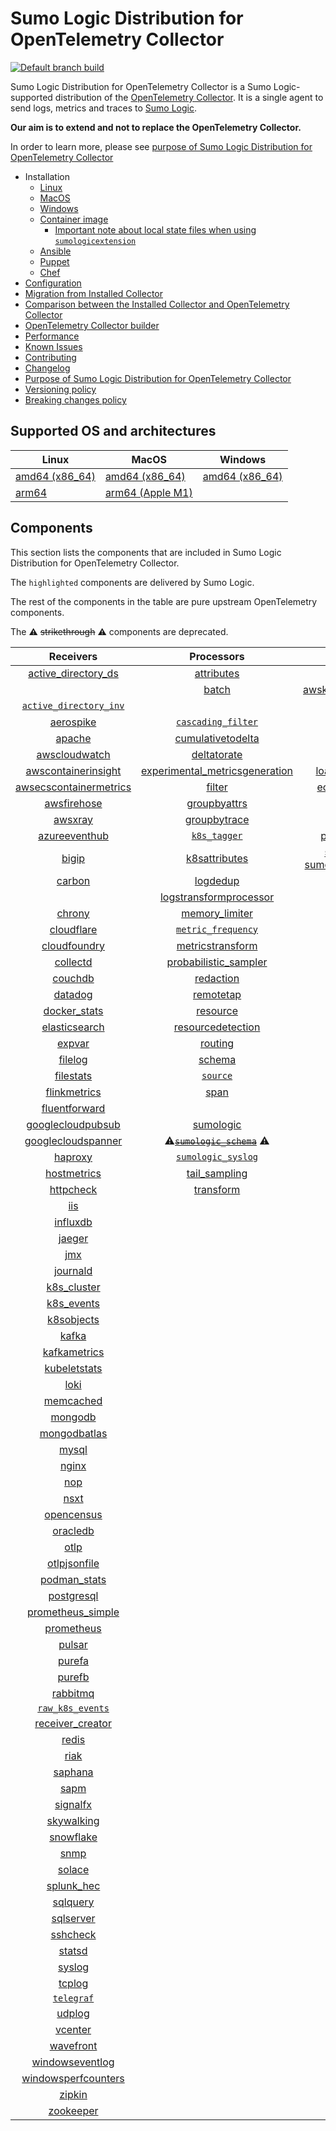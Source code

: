 # Sumo Logic Distribution for OpenTelemetry Collector

[![Default branch build](https://github.com/SumoLogic/sumologic-otel-collector/actions/workflows/dev_builds.yml/badge.svg)](https://github.com/SumoLogic/sumologic-otel-collector/actions/workflows/dev_builds.yml)

Sumo Logic Distribution for OpenTelemetry Collector is a Sumo Logic-supported distribution of the [OpenTelemetry Collector][otc_link].
It is a single agent to send logs, metrics and traces to [Sumo Logic][sumologic].

**Our aim is to extend and not to replace the OpenTelemetry Collector.**

In order to learn more, please see [purpose of Sumo Logic Distribution for OpenTelemetry Collector][purpose]

- Installation
  - [Linux][linux_installation]
  - [MacOS][macos_installation]
  - [Windows][windows_installation]
  - [Container image](/docs/installation.md#container-image)
    - [Important note about local state files when using `sumologicextension`](/docs/installation.md#important-note-about-local-state-files-when-using-sumologicextension)
  - [Ansible](/docs/installation.md#ansible)
  - [Puppet](/docs/installation.md#puppet)
  - [Chef](/docs/installation.md#chef)
- [Configuration](docs/configuration.md)
- [Migration from Installed Collector](docs/migration.md)
- [Comparison between the Installed Collector and OpenTelemetry Collector](docs/comparison.md)
- [OpenTelemetry Collector builder](./otelcolbuilder/README.md)
- [Performance]
- [Known Issues]
- [Contributing](./CONTRIBUTING.md)
- [Changelog](./CHANGELOG.md)
- [Purpose of Sumo Logic Distribution for OpenTelemetry Collector][purpose]
- [Versioning policy][versioning]
- [Breaking changes policy][breaking]

## Supported OS and architectures

| Linux                         | MacOS                         | Windows                     |
| ----------------------------- | ----------------------------- | --------------------------- |
| [amd64 (x86_64)][linux_amd64] | [amd64 (x86_64)][mac_amd64]   | [amd64 (x86_64)][win_amd64] |
| [arm64][linux_arm64]          | [arm64 (Apple M1)][mac_arm64] |                             |

## Components

This section lists the components that are included in Sumo Logic Distribution for OpenTelemetry Collector.

The `highlighted` components are delivered by Sumo Logic.

The rest of the components in the table are pure upstream OpenTelemetry components.

The ⚠️ ~~strikethrough~~ ⚠️ components are deprecated.

|                        Receivers                         |                          Processors                          |               Exporters                |                 Extensions                  |             Connectors              |
| :------------------------------------------------------: | :----------------------------------------------------------: | :------------------------------------: | :-----------------------------------------: | :---------------------------------: |
|     [active_directory_ds][activedirectorydsreceiver]     |              [attributes][attributesprocessor]               |         [awss3][awss3exporter]         |       [asapclient][asapauthextension]       |     [forward][forwardconnector]     |
|                                                          |                   [batch][batchprocessor]                    |          [awskinesisexporter]          |                                             |                                     |
|   [`active_directory_inv`][activedirectoryinvreceiver]   |                                                              |        [carbon][carbonexporter]        |                 [awsproxy]                  |       [count][countconnector]       |
|              [aerospike][aerospikereceiver]              |        [`cascading_filter`][cascadingfilterprocessor]        |         [debug][debugexporter]         |       [basicauth][basicauthextension]       |  [exceptions][exceptionsconnector]  |
|                 [apache][apachereceiver]                 |       [cumulativetodelta][cumulativetodeltaprocessor]        |          [file][fileexporter]          | [bearertokenauth][bearertokenauthextension] |    [failover][failoverconnector]    |
|          [awscloudwatch][awscloudwatchreceiver]          |             [deltatorate][deltatorateprocessor]              |         [kafka][kafkaexporter]         |           [db_storage][dbstorage]           |  [roundrobin][roundrobinconnector]  |
|    [awscontainerinsight][awscontainerinsightreceiver]    | [experimental_metricsgeneration][metricsgenerationprocessor] | [loadbalancing][loadbalancingexporter] |      [docker_observer][dockerobserver]      |     [routing][routingconnector]     |
| [awsecscontainermetrics][awsecscontainermetricsreceiver] |                  [filter][filterprocessor]                   |      [ecs_observer][ecsobserver]       |    [servicegraph][servicegraphconnector]    |                                     |
|            [awsfirehose][awsfirehosereceiver]            |            [groupbyattrs][groupbyattrsprocessor]             |          [otlp][otlpexporter]          |    [ecs_task_observer][ecstaskobserver]     | [spanmetrics][spanmetricsconnector] |
|                [awsxray][awsxrayreceiver]                |            [groupbytrace][groupbytraceprocessor]             |      [otlphttp][otlphttpexporter]      |         [file_storage][filestorage]         |                                     |
|          [azureeventhub][azureeventhubreceiver]          |                 [`k8s_tagger`][k8sprocessor]                 |    [prometheus][prometheusexporter]    |   [headerssetter][headerssetterextension]   |                                     |
|                  [bigip][bigipreceiver]                  |           [k8sattributes][k8sattributesprocessor]            |    [sumologic] [sumologicexporter]     |    [health_check][healthcheckextension]     |                                     |
|                 [carbon][carbonreceiver]                 |                [logdedup][logdedupprocessor]                 |        [syslog][syslogexporter]        |        [host_observer][hostobserver]        |                                     |
|                                                          |       [logstransformprocessor][logstransformprocessor]       |                                        |                                             |                                     |
|                 [chrony][chronyreceiver]                 |           [memory_limiter][memorylimiterprocessor]           |           [nop][nopexporter]           |       [http_forwarder][httpforwarder]       |                                     |
|             [cloudflare][cloudflarereceiver]             |        [`metric_frequency`][metricfrequencyprocessor]        |                                        |           [jaegerremotesampling]            |                                     |
|           [cloudfoundry][cloudfoundryreceiver]           |        [metricstransform][metricstransformprocessor]         |                                        |         [k8s_observer][k8sobserver]         |                                     |
|               [collectd][collectdreceiver]               |    [probabilistic_sampler][probabilisticsamplerprocessor]    |                                        |                                             |                                     |
|                [couchdb][couchdbreceiver]                |               [redaction][redactionprocessor]                |                                        |  [oauth2client][oauth2clientauthextension]  |                                     |
|                [datadog][datadogreceiver]                |               [remotetap][remotetapprocessor]                |                                        |          [oidc][oidcauthextension]          |                                     |
|           [docker_stats][dockerstatsreceiver]            |                [resource][resourceprocessor]                 |                                        |           [pprof][pprofextension]           |                                     |
|          [elasticsearch][elasticsearchreceiver]          |       [resourcedetection][resourcedetectionprocessor]        |                                        |       [sigv4auth][sigv4authextension]       |                                     |
|                 [expvar][expvarreceiver]                 |                 [routing][routingprocessor]                  |                                        |      [`sumologic`][sumologicextension]      |                                     |
|                [filelog][filelogreceiver]                |                  [schema][schemaprocessor]                   |                                        |          [zpages][zpagesextension]          |                                     |
|              [filestats][filestatsreceiver]              |                 [`source`][sourceprocessor]                  |                                        |                                             |                                     |
|           [flinkmetrics][flinkmetricsreceiver]           |                    [span][spanprocessor]                     |                                        |                                             |                                     |
|          [fluentforward][fluentforwardreceiver]          |                                                              |                                        |                                             |                                     |
|      [googlecloudpubsub][googlecloudpubsubreceiver]      |               [sumologic][sumologicprocessor]                |                                        |                                             |                                     |
|     [googlecloudspanner][googlecloudspannerreceiver]     |   ⚠️~~[`sumologic_schema`][sumologicschemaprocessor]~~ ⚠️    |                                        |                                             |                                     |
|                [haproxy][haproxyreceiver]                |        [`sumologic_syslog`][sumologicsyslogprocessor]        |                                        |                                             |                                     |
|            [hostmetrics][hostmetricsreceiver]            |            [tail_sampling][tailsamplingprocessor]            |                                        |                                             |                                     |
|              [httpcheck][httpcheckreceiver]              |               [transform][transformprocessor]                |                                        |                                             |                                     |
|                    [iis][iisreceiver]                    |                                                              |                                        |                                             |                                     |
|               [influxdb][influxdbreceiver]               |                                                              |                                        |                                             |                                     |
|                 [jaeger][jaegerreceiver]                 |                                                              |                                        |                                             |                                     |
|                    [jmx][jmxreceiver]                    |                                                              |                                        |                                             |                                     |
|               [journald][journaldreceiver]               |                                                              |                                        |                                             |                                     |
|            [k8s_cluster][k8sclusterreceiver]             |                                                              |                                        |                                             |                                     |
|             [k8s_events][k8seventsreceiver]              |                                                              |                                        |                                             |                                     |
|             [k8sobjects][k8sobjectsreceiver]             |                                                              |                                        |                                             |                                     |
|                  [kafka][kafkareceiver]                  |                                                              |                                        |                                             |                                     |
|           [kafkametrics][kafkametricsreceiver]           |                                                              |                                        |                                             |                                     |
|           [kubeletstats][kubeletstatsreceiver]           |                                                              |                                        |                                             |                                     |
|                   [loki][lokireceiver]                   |                                                              |                                        |                                             |                                     |
|              [memcached][memcachedreceiver]              |                                                              |                                        |                                             |                                     |
|                [mongodb][mongodbreceiver]                |                                                              |                                        |                                             |                                     |
|           [mongodbatlas][mongodbatlasreceiver]           |                                                              |                                        |                                             |                                     |
|                  [mysql][mysqlreceiver]                  |                                                              |                                        |                                             |                                     |
|                  [nginx][nginxreceiver]                  |                                                              |                                        |                                             |                                     |
|                    [nop][nopreceiver]                    |                                                              |                                        |                                             |                                     |
|                   [nsxt][nsxtreceiver]                   |                                                              |                                        |                                             |                                     |
|             [opencensus][opencensusreceiver]             |                                                              |                                        |                                             |                                     |
|               [oracledb][oracledbreceiver]               |                                                              |                                        |                                             |                                     |
|                   [otlp][otlpreceiver]                   |                                                              |                                        |                                             |                                     |
|           [otlpjsonfile][otlpjsonfilereceiver]           |                                                              |                                        |                                             |                                     |
|              [podman_stats][podmanreceiver]              |                                                              |                                        |                                             |                                     |
|             [postgresql][postgresqlreceiver]             |                                                              |                                        |                                             |                                     |
|      [prometheus_simple][simpleprometheusreceiver]       |                                                              |                                        |                                             |                                     |
|             [prometheus][prometheusreceiver]             |                                                              |                                        |                                             |                                     |
|                 [pulsar][pulsarreceiver]                 |                                                              |                                        |                                             |                                     |
|                 [purefa][purefareceiver]                 |                                                              |                                        |                                             |                                     |
|                 [purefb][purefbreceiver]                 |                                                              |                                        |                                             |                                     |
|               [rabbitmq][rabbitmqreceiver]               |                                                              |                                        |                                             |                                     |
|         [`raw_k8s_events`][rawk8seventsreceiver]         |                                                              |                                        |                                             |                                     |
|           [receiver_creator][receivercreator]            |                                                              |                                        |                                             |                                     |
|                  [redis][redisreceiver]                  |                                                              |                                        |                                             |                                     |
|                   [riak][riakreceiver]                   |                                                              |                                        |                                             |                                     |
|                [saphana][saphanareceiver]                |                                                              |                                        |                                             |                                     |
|                   [sapm][sapmreceiver]                   |                                                              |                                        |                                             |                                     |
|               [signalfx][signalfxreceiver]               |                                                              |                                        |                                             |                                     |
|             [skywalking][skywalkingreceiver]             |                                                              |                                        |                                             |                                     |
|              [snowflake][snowflakereceiver]              |                                                              |                                        |                                             |                                     |
|                   [snmp][snmpreceiver]                   |                                                              |                                        |                                             |                                     |
|                 [solace][solacereceiver]                 |                                                              |                                        |                                             |                                     |
|             [splunk_hec][splunkhecreceiver]              |                                                              |                                        |                                             |                                     |
|               [sqlquery][sqlqueryreceiver]               |                                                              |                                        |                                             |                                     |
|              [sqlserver][sqlserverreceiver]              |                                                              |                                        |                                             |                                     |
|               [sshcheck][sshcheckreceiver]               |                                                              |                                        |                                             |                                     |
|                 [statsd][statsdreceiver]                 |                                                              |                                        |                                             |                                     |
|                 [syslog][syslogreceiver]                 |                                                              |                                        |                                             |                                     |
|                 [tcplog][tcplogreceiver]                 |                                                              |                                        |                                             |                                     |
|              [`telegraf`][telegrafreceiver]              |                                                              |                                        |                                             |                                     |
|                 [udplog][udplogreceiver]                 |                                                              |                                        |                                             |                                     |
|                [vcenter][vcenterreceiver]                |                                                              |                                        |                                             |                                     |
|              [wavefront][wavefrontreceiver]              |                                                              |                                        |                                             |                                     |
|        [windowseventlog][windowseventlogreceiver]        |                                                              |                                        |                                             |                                     |
|    [windowsperfcounters][windowsperfcountersreceiver]    |                                                              |                                        |                                             |                                     |
|                 [zipkin][zipkinreceiver]                 |                                                              |                                        |                                             |                                     |
|              [zookeeper][zookeeperreceiver]              |                                                              |                                        |                                             |                                     |

[otc_link]: https://github.com/open-telemetry/opentelemetry-collector
[sumologic]: https://www.sumologic.com
[linux_installation]: https://help.sumologic.com/docs/send-data/opentelemetry-collector/install-collector-linux/
[macos_installation]: https://help.sumologic.com/docs/send-data/opentelemetry-collector/install-collector-macos/
[windows_installation]: https://help.sumologic.com/docs/send-data/opentelemetry-collector/install-collector-windows/
[performance]: https://help.sumologic.com/docs/send-data/opentelemetry-collector/#performance
[known issues]: https://help.sumologic.com/docs/send-data/opentelemetry-collector/troubleshooting-faq/#known-issues
[purpose]: https://help.sumologic.com/docs/send-data/opentelemetry-collector/sumo-logic-opentelemetry-vs-opentelemetry-upstream-relationship/
[versioning]: https://help.sumologic.com/docs/send-data/opentelemetry-collector/sumo-logic-opentelemetry-vs-opentelemetry-upstream-relationship/#versioning-policy
[breaking]: https://help.sumologic.com/docs/send-data/opentelemetry-collector/sumo-logic-opentelemetry-vs-opentelemetry-upstream-relationship/#versioning-policy
[linux_amd64]: ./docs/installation.md#linux-on-amd64-x86-64
[linux_arm64]: ./docs/installation.md#linux-on-arm64
[mac_amd64]: ./docs/installation.md#macos-on-amd64-x86-64
[mac_arm64]: ./docs/installation.md#macos-on-arm64-apple-m1-x86-64
[win_amd64]: ./docs/installation.md#windows
[activedirectorydsreceiver]: https://github.com/open-telemetry/opentelemetry-collector-contrib/tree/v0.127.0/receiver/activedirectorydsreceiver
[activedirectoryinvreceiver]: ./pkg/receiver/activedirectoryinvreceiver
[aerospikereceiver]: https://github.com/open-telemetry/opentelemetry-collector-contrib/tree/v0.127.0/receiver/aerospikereceiver
[apachereceiver]: https://github.com/open-telemetry/opentelemetry-collector-contrib/tree/v0.127.0/receiver/apachereceiver
[awscloudwatchreceiver]: https://github.com/open-telemetry/opentelemetry-collector-contrib/tree/v0.127.0/receiver/awscloudwatchreceiver
[awscontainerinsightreceiver]: https://github.com/open-telemetry/opentelemetry-collector-contrib/tree/v0.127.0/receiver/awscontainerinsightreceiver
[awsecscontainermetricsreceiver]: https://github.com/open-telemetry/opentelemetry-collector-contrib/tree/v0.127.0/receiver/awsecscontainermetricsreceiver
[awsfirehosereceiver]: https://github.com/open-telemetry/opentelemetry-collector-contrib/tree/v0.127.0/receiver/awsfirehosereceiver
[awsxrayreceiver]: https://github.com/open-telemetry/opentelemetry-collector-contrib/tree/v0.127.0/receiver/awsxrayreceiver
[azureeventhubreceiver]: https://github.com/open-telemetry/opentelemetry-collector-contrib/tree/v0.127.0/receiver/azureeventhubreceiver
[bigipreceiver]: https://github.com/open-telemetry/opentelemetry-collector-contrib/tree/v0.127.0/receiver/bigipreceiver
[carbonreceiver]: https://github.com/open-telemetry/opentelemetry-collector-contrib/tree/v0.127.0/receiver/carbonreceiver
[chronyreceiver]: https://github.com/open-telemetry/opentelemetry-collector-contrib/tree/v0.127.0/receiver/chronyreceiver
[cloudfoundryreceiver]: https://github.com/open-telemetry/opentelemetry-collector-contrib/tree/v0.127.0/receiver/cloudfoundryreceiver
[cloudflarereceiver]: https://github.com/open-telemetry/opentelemetry-collector-contrib/tree/v0.127.0/receiver/cloudflarereceiver
[collectdreceiver]: https://github.com/open-telemetry/opentelemetry-collector-contrib/tree/v0.127.0/receiver/collectdreceiver
[couchdbreceiver]: https://github.com/open-telemetry/opentelemetry-collector-contrib/tree/v0.127.0/receiver/couchdbreceiver
[datadogreceiver]: https://github.com/open-telemetry/opentelemetry-collector-contrib/tree/v0.127.0/receiver/datadogreceiver
[dockerstatsreceiver]: https://github.com/open-telemetry/opentelemetry-collector-contrib/tree/v0.127.0/receiver/dockerstatsreceiver
[elasticsearchreceiver]: https://github.com/open-telemetry/opentelemetry-collector-contrib/tree/v0.127.0/receiver/elasticsearchreceiver
[expvarreceiver]: https://github.com/open-telemetry/opentelemetry-collector-contrib/tree/v0.127.0/receiver/expvarreceiver
[filelogreceiver]: https://github.com/open-telemetry/opentelemetry-collector-contrib/tree/v0.127.0/receiver/filelogreceiver
[filestatsreceiver]: https://github.com/open-telemetry/opentelemetry-collector-contrib/tree/v0.127.0/receiver/filestatsreceiver
[flinkmetricsreceiver]: https://github.com/open-telemetry/opentelemetry-collector-contrib/tree/v0.127.0/receiver/flinkmetricsreceiver
[fluentforwardreceiver]: https://github.com/open-telemetry/opentelemetry-collector-contrib/tree/v0.127.0/receiver/fluentforwardreceiver
[googlecloudpubsubreceiver]: https://github.com/open-telemetry/opentelemetry-collector-contrib/tree/v0.127.0/receiver/googlecloudpubsubreceiver
[googlecloudspannerreceiver]: https://github.com/open-telemetry/opentelemetry-collector-contrib/tree/v0.127.0/receiver/googlecloudspannerreceiver
[haproxyreceiver]: https://github.com/open-telemetry/opentelemetry-collector-contrib/tree/v0.127.0/receiver/haproxyreceiver
[hostmetricsreceiver]: https://github.com/open-telemetry/opentelemetry-collector-contrib/tree/v0.127.0/receiver/hostmetricsreceiver
[httpcheckreceiver]: https://github.com/open-telemetry/opentelemetry-collector-contrib/tree/v0.127.0/receiver/httpcheckreceiver
[iisreceiver]: https://github.com/open-telemetry/opentelemetry-collector-contrib/tree/v0.127.0/receiver/iisreceiver
[influxdbreceiver]: https://github.com/open-telemetry/opentelemetry-collector-contrib/tree/v0.127.0/receiver/influxdbreceiver
[jaegerreceiver]: https://github.com/open-telemetry/opentelemetry-collector-contrib/tree/v0.127.0/receiver/jaegerreceiver
[jmxreceiver]: https://github.com/open-telemetry/opentelemetry-collector-contrib/tree/v0.127.0/receiver/jmxreceiver
[journaldreceiver]: https://github.com/open-telemetry/opentelemetry-collector-contrib/tree/v0.127.0/receiver/journaldreceiver
[k8sclusterreceiver]: https://github.com/open-telemetry/opentelemetry-collector-contrib/tree/v0.127.0/receiver/k8sclusterreceiver
[k8seventsreceiver]: https://github.com/open-telemetry/opentelemetry-collector-contrib/tree/v0.127.0/receiver/k8seventsreceiver
[k8sobjectsreceiver]: https://github.com/open-telemetry/opentelemetry-collector-contrib/tree/v0.127.0/receiver/k8sobjectsreceiver
[kafkareceiver]: https://github.com/open-telemetry/opentelemetry-collector-contrib/tree/v0.127.0/receiver/kafkareceiver
[kafkametricsreceiver]: https://github.com/open-telemetry/opentelemetry-collector-contrib/tree/v0.127.0/receiver/kafkametricsreceiver
[kubeletstatsreceiver]: https://github.com/open-telemetry/opentelemetry-collector-contrib/tree/v0.127.0/receiver/kubeletstatsreceiver
[lokireceiver]: https://github.com/open-telemetry/opentelemetry-collector-contrib/tree/v0.127.0/receiver/lokireceiver
[memcachedreceiver]: https://github.com/open-telemetry/opentelemetry-collector-contrib/tree/v0.127.0/receiver/memcachedreceiver
[mongodbreceiver]: https://github.com/open-telemetry/opentelemetry-collector-contrib/tree/v0.127.0/receiver/mongodbreceiver
[mongodbatlasreceiver]: https://github.com/open-telemetry/opentelemetry-collector-contrib/tree/v0.127.0/receiver/mongodbatlasreceiver
[mysqlreceiver]: https://github.com/open-telemetry/opentelemetry-collector-contrib/tree/v0.127.0/receiver/mysqlreceiver
[nginxreceiver]: https://github.com/open-telemetry/opentelemetry-collector-contrib/tree/v0.127.0/receiver/nginxreceiver
[nopreceiver]: https://github.com/open-telemetry/opentelemetry-collector/tree/v0.127.0/receiver/nopreceiver
[nsxtreceiver]: https://github.com/open-telemetry/opentelemetry-collector-contrib/tree/v0.127.0/receiver/nsxtreceiver
[opencensusreceiver]: https://github.com/open-telemetry/opentelemetry-collector-contrib/tree/v0.127.0/receiver/opencensusreceiver
[oracledbreceiver]: https://github.com/open-telemetry/opentelemetry-collector-contrib/tree/v0.127.0/receiver/oracledbreceiver
[otlpreceiver]: https://github.com/open-telemetry/opentelemetry-collector/tree/v0.127.0/receiver/otlpreceiver
[otlpjsonfilereceiver]: https://github.com/open-telemetry/opentelemetry-collector-contrib/tree/v0.127.0/receiver/otlpjsonfilereceiver
[podmanreceiver]: https://github.com/open-telemetry/opentelemetry-collector-contrib/tree/v0.127.0/receiver/podmanreceiver
[postgresqlreceiver]: https://github.com/open-telemetry/opentelemetry-collector-contrib/tree/v0.127.0/receiver/postgresqlreceiver
[simpleprometheusreceiver]: https://github.com/open-telemetry/opentelemetry-collector-contrib/tree/v0.127.0/receiver/simpleprometheusreceiver
[prometheusreceiver]: https://github.com/open-telemetry/opentelemetry-collector-contrib/tree/v0.127.0/receiver/prometheusreceiver
[pulsarreceiver]: https://github.com/open-telemetry/opentelemetry-collector-contrib/tree/v0.127.0/receiver/pulsarreceiver
[purefareceiver]: https://github.com/open-telemetry/opentelemetry-collector-contrib/tree/v0.127.0/receiver/purefareceiver
[purefbreceiver]: https://github.com/open-telemetry/opentelemetry-collector-contrib/tree/v0.127.0/receiver/purefbreceiver
[rabbitmqreceiver]: https://github.com/open-telemetry/opentelemetry-collector-contrib/tree/v0.127.0/receiver/rabbitmqreceiver
[rawk8seventsreceiver]: ./pkg/receiver/rawk8seventsreceiver
[receivercreator]: https://github.com/open-telemetry/opentelemetry-collector-contrib/tree/v0.127.0/receiver/receivercreator
[redisreceiver]: https://github.com/open-telemetry/opentelemetry-collector-contrib/tree/v0.127.0/receiver/redisreceiver
[riakreceiver]: https://github.com/open-telemetry/opentelemetry-collector-contrib/tree/v0.127.0/receiver/riakreceiver
[saphanareceiver]: https://github.com/open-telemetry/opentelemetry-collector-contrib/tree/v0.127.0/receiver/saphanareceiver
[sapmreceiver]: https://github.com/open-telemetry/opentelemetry-collector-contrib/tree/v0.127.0/receiver/sapmreceiver
[signalfxreceiver]: https://github.com/open-telemetry/opentelemetry-collector-contrib/tree/v0.127.0/receiver/signalfxreceiver
[skywalkingreceiver]: https://github.com/open-telemetry/opentelemetry-collector-contrib/tree/v0.127.0/receiver/skywalkingreceiver
[snmpreceiver]: https://github.com/open-telemetry/opentelemetry-collector-contrib/tree/v0.127.0/receiver/snmpreceiver
[snowflakereceiver]: https://github.com/open-telemetry/opentelemetry-collector-contrib/tree/v0.127.0/receiver/snowflakereceiver
[solacereceiver]: https://github.com/open-telemetry/opentelemetry-collector-contrib/tree/v0.127.0/receiver/solacereceiver
[splunkhecreceiver]: https://github.com/open-telemetry/opentelemetry-collector-contrib/tree/v0.127.0/receiver/splunkhecreceiver
[sqlqueryreceiver]: https://github.com/open-telemetry/opentelemetry-collector-contrib/tree/v0.127.0/receiver/sqlqueryreceiver
[sqlserverreceiver]: https://github.com/open-telemetry/opentelemetry-collector-contrib/tree/v0.127.0/receiver/sqlserverreceiver
[sshcheckreceiver]: https://github.com/open-telemetry/opentelemetry-collector-contrib/tree/v0.127.0/receiver/sshcheckreceiver
[statsdreceiver]: https://github.com/open-telemetry/opentelemetry-collector-contrib/tree/v0.127.0/receiver/statsdreceiver
[syslogreceiver]: https://github.com/open-telemetry/opentelemetry-collector-contrib/tree/v0.127.0/receiver/syslogreceiver
[tcplogreceiver]: https://github.com/open-telemetry/opentelemetry-collector-contrib/tree/v0.127.0/receiver/tcplogreceiver
[telegrafreceiver]: ./pkg/receiver/telegrafreceiver
[udplogreceiver]: https://github.com/open-telemetry/opentelemetry-collector-contrib/tree/v0.127.0/receiver/udplogreceiver
[vcenterreceiver]: https://github.com/open-telemetry/opentelemetry-collector-contrib/tree/v0.127.0/receiver/vcenterreceiver
[wavefrontreceiver]: https://github.com/open-telemetry/opentelemetry-collector-contrib/tree/v0.127.0/receiver/wavefrontreceiver
[windowseventlogreceiver]: https://github.com/open-telemetry/opentelemetry-collector-contrib/tree/v0.127.0/receiver/windowseventlogreceiver
[windowsperfcountersreceiver]: https://github.com/open-telemetry/opentelemetry-collector-contrib/tree/v0.127.0/receiver/windowsperfcountersreceiver
[zipkinreceiver]: https://github.com/open-telemetry/opentelemetry-collector-contrib/tree/v0.127.0/receiver/zipkinreceiver
[zookeeperreceiver]: https://github.com/open-telemetry/opentelemetry-collector-contrib/tree/v0.127.0/receiver/zookeeperreceiver
[attributesprocessor]: https://github.com/open-telemetry/opentelemetry-collector-contrib/tree/v0.127.0/processor/attributesprocessor
[batchprocessor]: https://github.com/open-telemetry/opentelemetry-collector/tree/v0.127.0/processor/batchprocessor
[cascadingfilterprocessor]: ./pkg/processor/cascadingfilterprocessor
[cumulativetodeltaprocessor]: https://github.com/open-telemetry/opentelemetry-collector-contrib/tree/v0.127.0/processor/cumulativetodeltaprocessor
[deltatorateprocessor]: https://github.com/open-telemetry/opentelemetry-collector-contrib/tree/v0.127.0/processor/deltatorateprocessor
[metricsgenerationprocessor]: https://github.com/open-telemetry/opentelemetry-collector-contrib/tree/v0.127.0/processor/metricsgenerationprocessor
[filterprocessor]: https://github.com/open-telemetry/opentelemetry-collector-contrib/tree/v0.127.0/processor/filterprocessor
[groupbyattrsprocessor]: https://github.com/open-telemetry/opentelemetry-collector-contrib/tree/v0.127.0/processor/groupbyattrsprocessor
[groupbytraceprocessor]: https://github.com/open-telemetry/opentelemetry-collector-contrib/tree/v0.127.0/processor/groupbytraceprocessor
[k8sprocessor]: ./pkg/processor/k8sprocessor
[k8sattributesprocessor]: https://github.com/open-telemetry/opentelemetry-collector-contrib/tree/v0.127.0/processor/k8sattributesprocessor
[logdedupprocessor]: https://github.com/open-telemetry/opentelemetry-collector-contrib/tree/v0.127.0/processor/logdedupprocessor
[logstransformprocessor]: https://github.com/open-telemetry/opentelemetry-collector-contrib/tree/v0.127.0/processor/logstransformprocessor
[memorylimiterprocessor]: https://github.com/open-telemetry/opentelemetry-collector/tree/v0.127.0/processor/memorylimiterprocessor
[metricfrequencyprocessor]: ./pkg/processor/metricfrequencyprocessor
[metricstransformprocessor]: https://github.com/open-telemetry/opentelemetry-collector-contrib/tree/v0.127.0/processor/metricstransformprocessor
[probabilisticsamplerprocessor]: https://github.com/open-telemetry/opentelemetry-collector-contrib/tree/v0.127.0/processor/probabilisticsamplerprocessor
[redactionprocessor]: https://github.com/open-telemetry/opentelemetry-collector-contrib/tree/v0.127.0/processor/redactionprocessor
[remotetapprocessor]: https://github.com/open-telemetry/opentelemetry-collector-contrib/tree/v0.127.0/processor/remotetapprocessor
[resourceprocessor]: https://github.com/open-telemetry/opentelemetry-collector-contrib/tree/v0.127.0/processor/resourceprocessor
[resourcedetectionprocessor]: https://github.com/open-telemetry/opentelemetry-collector-contrib/tree/v0.127.0/processor/resourcedetectionprocessor
[routingprocessor]: https://github.com/open-telemetry/opentelemetry-collector-contrib/tree/v0.127.0/processor/routingprocessor
[schemaprocessor]: https://github.com/open-telemetry/opentelemetry-collector-contrib/tree/v0.127.0/processor/schemaprocessor
[sourceprocessor]: ./pkg/processor/sourceprocessor
[spanprocessor]: https://github.com/open-telemetry/opentelemetry-collector-contrib/tree/v0.127.0/processor/spanprocessor
[sumologicprocessor]: https://github.com/open-telemetry/opentelemetry-collector-contrib/tree/v0.127.0/processor/sumologicprocessor
[sumologicschemaprocessor]: ./pkg/processor/sumologicschemaprocessor
[sumologicsyslogprocessor]: ./pkg/processor/sumologicsyslogprocessor
[tailsamplingprocessor]: https://github.com/open-telemetry/opentelemetry-collector-contrib/tree/v0.127.0/processor/tailsamplingprocessor
[transformprocessor]: https://github.com/open-telemetry/opentelemetry-collector-contrib/tree/v0.127.0/processor/transformprocessor
[awss3exporter]: https://github.com/open-telemetry/opentelemetry-collector-contrib/tree/v0.127.0/exporter/awss3exporter
[awskinesisexporter]: https://github.com/open-telemetry/opentelemetry-collector-contrib/tree/v0.127.0/exporter/awskinesisexporter
[carbonexporter]: https://github.com/open-telemetry/opentelemetry-collector-contrib/tree/v0.127.0/exporter/carbonexporter
[debugexporter]: https://github.com/open-telemetry/opentelemetry-collector/tree/v0.127.0/exporter/debugexporter
[fileexporter]: https://github.com/open-telemetry/opentelemetry-collector-contrib/tree/v0.127.0/exporter/fileexporter
[kafkaexporter]: https://github.com/open-telemetry/opentelemetry-collector-contrib/tree/v0.127.0/exporter/kafkaexporter
[loadbalancingexporter]: https://github.com/open-telemetry/opentelemetry-collector-contrib/tree/v0.127.0/exporter/loadbalancingexporter
[nopexporter]: https://github.com/open-telemetry/opentelemetry-collector/tree/v0.127.0/exporter/nopexporter
[otlpexporter]: https://github.com/open-telemetry/opentelemetry-collector/tree/v0.127.0/exporter/otlpexporter
[otlphttpexporter]: https://github.com/open-telemetry/opentelemetry-collector/tree/v0.127.0/exporter/otlphttpexporter
[prometheusexporter]: https://github.com/open-telemetry/opentelemetry-collector-contrib/tree/v0.127.0/exporter/prometheusexporter
[sumologicexporter]: https://github.com/open-telemetry/opentelemetry-collector-contrib/tree/v0.127.0/exporter/sumologicexporter
[syslogexporter]: https://github.com/open-telemetry/opentelemetry-collector-contrib/tree/v0.127.0/exporter/syslogexporter
[asapauthextension]: https://github.com/open-telemetry/opentelemetry-collector-contrib/tree/v0.127.0/extension/asapauthextension
[awsproxy]: https://github.com/open-telemetry/opentelemetry-collector-contrib/tree/v0.127.0/extension/awsproxy
[basicauthextension]: https://github.com/open-telemetry/opentelemetry-collector-contrib/tree/v0.127.0/extension/basicauthextension
[bearertokenauthextension]: https://github.com/open-telemetry/opentelemetry-collector-contrib/tree/v0.127.0/extension/bearertokenauthextension
[dbstorage]: https://github.com/open-telemetry/opentelemetry-collector-contrib/tree/v0.127.0/extension/storage/dbstorage
[dockerobserver]: https://github.com/open-telemetry/opentelemetry-collector-contrib/tree/v0.127.0/extension/observer/dockerobserver
[ecsobserver]: https://github.com/open-telemetry/opentelemetry-collector-contrib/tree/v0.127.0/extension/observer/ecsobserver
[ecstaskobserver]: https://github.com/open-telemetry/opentelemetry-collector-contrib/tree/v0.127.0/extension/observer/ecstaskobserver
[filestorage]: https://github.com/open-telemetry/opentelemetry-collector-contrib/tree/v0.127.0/extension/storage/filestorage
[headerssetterextension]: https://github.com/open-telemetry/opentelemetry-collector-contrib/tree/v0.127.0/extension/headerssetterextension
[healthcheckextension]: https://github.com/open-telemetry/opentelemetry-collector-contrib/tree/v0.127.0/extension/healthcheckextension
[hostobserver]: https://github.com/open-telemetry/opentelemetry-collector-contrib/tree/v0.127.0/extension/observer/hostobserver
[httpforwarder]: https://github.com/open-telemetry/opentelemetry-collector-contrib/tree/v0.127.0/extension/httpforwarderextension
[jaegerremotesampling]: https://github.com/open-telemetry/opentelemetry-collector-contrib/tree/v0.127.0/extension/jaegerremotesampling
[k8sobserver]: https://github.com/open-telemetry/opentelemetry-collector-contrib/tree/v0.127.0/extension/observer/k8sobserver
[oauth2clientauthextension]: https://github.com/open-telemetry/opentelemetry-collector-contrib/tree/v0.127.0/extension/oauth2clientauthextension
[oidcauthextension]: https://github.com/open-telemetry/opentelemetry-collector-contrib/tree/v0.127.0/extension/oidcauthextension
[pprofextension]: https://github.com/open-telemetry/opentelemetry-collector-contrib/tree/v0.127.0/extension/pprofextension
[sigv4authextension]: https://github.com/open-telemetry/opentelemetry-collector-contrib/tree/v0.127.0/extension/sigv4authextension
[sumologicextension]: https://github.com/open-telemetry/opentelemetry-collector-contrib/tree/v0.127.0/extension/sumologicextension
[zpagesextension]: https://github.com/open-telemetry/opentelemetry-collector/tree/v0.127.0/extension/zpagesextension
[forwardconnector]: https://github.com/open-telemetry/opentelemetry-collector/tree/v0.127.0/connector/forwardconnector
[countconnector]: https://github.com/open-telemetry/opentelemetry-collector-contrib/tree/v0.127.0/connector/countconnector
[failoverconnector]: https://github.com/open-telemetry/opentelemetry-collector-contrib/tree/v0.127.0/connector/failoverconnector
[exceptionsconnector]: https://github.com/open-telemetry/opentelemetry-collector-contrib/tree/v0.127.0/connector/exceptionsconnector
[roundrobinconnector]: https://github.com/open-telemetry/opentelemetry-collector-contrib/tree/v0.127.0/connector/roundrobinconnector
[routingconnector]: https://github.com/open-telemetry/opentelemetry-collector-contrib/tree/v0.127.0/connector/routingconnector
[servicegraphconnector]: https://github.com/open-telemetry/opentelemetry-collector-contrib/tree/v0.127.0/connector/servicegraphconnector
[spanmetricsconnector]: https://github.com/open-telemetry/opentelemetry-collector-contrib/tree/v0.127.0/connector/spanmetricsconnector
